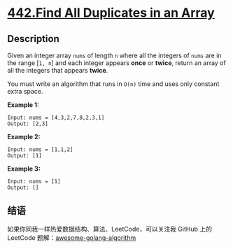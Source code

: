 # [442.Find All Duplicates in an Array][title]

## Description
Given an integer array `nums` of length `n` where all the integers of `nums` are in the range [`1, n`] and each integer appears **once** or **twice**, return an array of all the integers that appears **twice**.

You must write an algorithm that runs in `O(n)` time and uses only constant extra space.

**Example 1:**

```
Input: nums = [4,3,2,7,8,2,3,1]
Output: [2,3]
```

**Example 2:**

```
Input: nums = [1,1,2]
Output: [1]
```

**Example 3:**

```
Input: nums = [1]
Output: []
```

## 结语

如果你同我一样热爱数据结构、算法、LeetCode，可以关注我 GitHub 上的 LeetCode 题解：[awesome-golang-algorithm][me]

[title]: https://leetcode.com/problems/find-all-duplicates-in-an-array/
[me]: https://github.com/kylesliu/awesome-golang-algorithm
